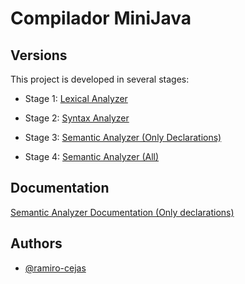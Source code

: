 
# Compilador MiniJava

## Versions

This project is developed in several stages:

- Stage 1: [Lexical Analyzer](https://github.com/ramiro-cejas/AnalizadorLexico2023)

- Stage 2: [Syntax Analyzer](https://github.com/ramiro-cejas/ceiSyntax)

- Stage 3: [Semantic Analyzer (Only Declarations)](https://github.com/ramiro-cejas/ceiSem)

- Stage 4: [Semantic Analyzer (All)](https://github.com/ramiro-cejas/ceiSemSecond)

## Documentation

[Semantic Analyzer Documentation (Only declarations)](https://github.com/ramiro-cejas/ceiSem/blob/main/Informe%20CeI%20Analizador%20Sem%C3%A1ntico.pdf)

## Authors

- [@ramiro-cejas](https://www.github.com/ramiro-cejas)

